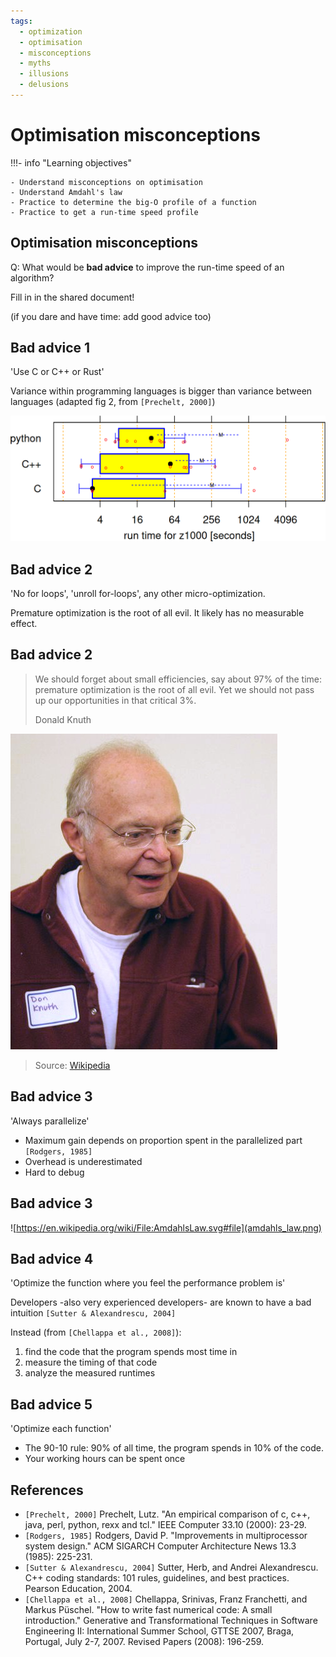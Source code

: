 ```yaml
---
tags:
  - optimization
  - optimisation
  - misconceptions
  - myths
  - illusions
  - delusions
---
```


# Optimisation misconceptions

!!!- info "Learning objectives"

    - Understand misconceptions on optimisation
    - Understand Amdahl's law
    - Practice to determine the big-O profile of a function
    - Practice to get a run-time speed profile

## Optimisation misconceptions

Q: What would be **bad advice** to improve the run-time speed of an algorithm?

Fill in in the shared document!

(if you dare and have time: add good advice too)

## Bad advice 1

'Use C or C++ or Rust'

Variance within programming languages is bigger than variance between
languages (adapted fig 2, from `[Prechelt, 2000]`)

![Figure 2, from Prechelt, 2000](prechelt_fig_2_sub.png)

## Bad advice 2

'No for loops', 'unroll for-loops', any other micro-optimization.

Premature optimization is the root of all evil.
It likely has no measurable effect.

## Bad advice 2

> We should forget about small efficiencies,
> say about 97% of the time: premature optimization is the root of all evil.
> Yet we should not pass up our opportunities in that critical 3%.
>
> Donald Knuth

![Donald Knuth](donald_knuth.jpg)

> Source: [Wikipedia](https://upload.wikimedia.org/wikipedia/commons/4/4f/KnuthAtOpenContentAlliance.jpg)

## Bad advice 3

'Always parallelize'

- Maximum gain depends on proportion spent
  in the parallelized part `[Rodgers, 1985]`
- Overhead is underestimated
- Hard to debug

## Bad advice 3

![https://en.wikipedia.org/wiki/File:AmdahlsLaw.svg#file](amdahls_law.png)

## Bad advice 4

'Optimize the function where you feel the performance problem is'

Developers -also very experienced developers- are known
to have a bad intuition `[Sutter & Alexandrescu, 2004]`

Instead (from `[Chellappa et al., 2008]`):

1. find the code that the program spends most time in
2. measure the timing of that code
3. analyze the measured runtimes

## Bad advice 5

'Optimize each function'

- The 90-10 rule: 90% of all time, the program spends in 10% of the code.
- Your working hours can be spent once

## References

- `[Prechelt, 2000]` Prechelt, Lutz. "An empirical comparison of c, c++, java, perl, python, rexx and tcl." IEEE Computer 33.10 (2000): 23-29.
- `[Rodgers, 1985]` Rodgers, David P. "Improvements in multiprocessor system design." ACM SIGARCH Computer Architecture News 13.3 (1985): 225-231.
- `[Sutter & Alexandrescu, 2004]` Sutter, Herb, and Andrei Alexandrescu. C++ coding standards: 101 rules, guidelines, and best practices. Pearson Education, 2004.
- `[Chellappa et al., 2008]`
  Chellappa, Srinivas, Franz Franchetti, and Markus Püschel.
  "How to write fast numerical code: A small introduction."
  Generative and Transformational Techniques in Software Engineering II:
  International Summer School, GTTSE 2007, Braga, Portugal,
  July 2-7, 2007. Revised Papers (2008): 196-259.
